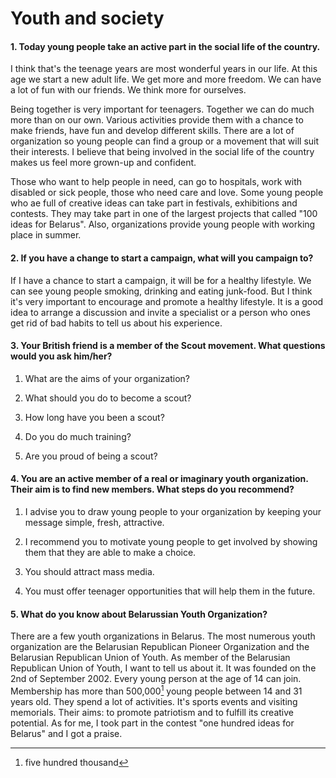 Youth and society
=================

#### 1. Today young people take an active part in the social life of the country.

I think that's the teenage years are most wonderful years in our life. At this
age we start a new adult life. We get more and more freedom. We can have a lot
of fun with our friends. We think more for ourselves.

Being together is very important for teenagers. Together we can do much more
than on our own. Various activities provide them with a chance to make friends,
have fun and develop different skills. There are a lot of organization so young
people can find a group or a movement that will suit their interests. I believe
that being involved in the social life of the country makes us feel more
grown-up and confident.

Those who want to help people in need, can go to hospitals, work with disabled
or sick people, those who need care and love. Some young people who ae full of
creative ideas can take part in festivals, exhibitions and contests. They may
take part in one of the largest projects that called "100 ideas for Belarus".
Also, organizations provide young people with working place in summer.

#### 2. If you have a change to start a campaign, what will you campaign to?

If I have a chance to start a campaign, it will be for a healthy lifestyle. We
can see young people smoking, drinking and eating junk-food. But I think it's
very important to encourage and promote a healthy lifestyle. It is a good idea
to arrange a discussion and invite a specialist or a person who ones get rid of
bad habits to tell us about his experience.

#### 3. Your British friend is a member of the Scout movement. What questions would you ask him/her?

1.  What are the aims of your organization?

2.  What should you do to become a scout?

3.  How long have you been a scout?

4.  Do you do much training?

5.  Are you proud of being a scout?

#### 4. You are an active member of a real or imaginary youth organization. Their aim is to find new members. What steps do you recommend?

1.  I advise you to draw young people to your organization by keeping your
    message simple, fresh, attractive.

2.  I recommend you to motivate young people to get involved by showing them
    that they are able to make a choice.

3.  You should attract mass media.

4.  You must offer teenager opportunities that will help them in the future.

#### 5. What do you know about Belarussian Youth Organization?

There are a few youth organizations in Belarus. The most numerous youth
organization are the Belarusian Republican Pioneer Organization and the
Belarusian Republican Union of Youth. As member of the Belarusian Republican
Union of Youth, I want to tell us about it. It was founded on the 2nd of
September 2002. Every young person at the age of 14 can join. Membership has
more than 500,000[^1] young people between 14 and 31 years old. They spend a lot
of activities. It's sports events and visiting memorials. Their aims: to promote
patriotism and to fulfill its creative potential. As for me, I took part in the
contest "one hundred ideas for Belarus" and I got a praise.

[^1]: five hundred thousand
